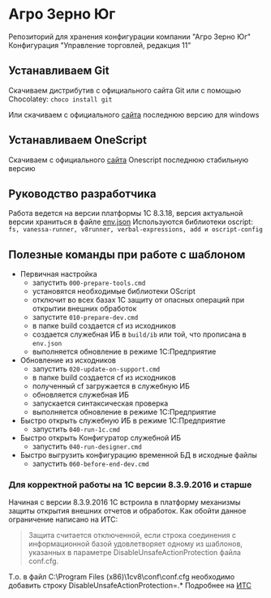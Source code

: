 # Агро Зерно Юг

Репозиторий для хранения конфигурации компании "Агро Зерно Юг"
Конфигурация "Управление торговлей, редакция 11"

## Устанавливаем Git

Скачиваем дистрибутив с официального сайта Git или с помощью Chocolatey:
```choco install git```

Или скачиваем с официального [сайта](https://git-scm.com/downloads) последнюю версию для windows

## Устанавливаем OneScript

Скачиваем с официального [сайта](https://oscript.io/) Onescript последнюю стабильную версию

## Руководство разработчика

Работа ведется на версии платформы 1С 8.3.18, версия актуальной версии храниться в файле [env.json](\env.json)
Используются библиотеки oscript:
```fs, vanessa-runner, v8runner, verbal-expressions, add и oscript-config```

## Полезные команды при работе с шаблоном

* Первичная настройка
  * запустить `000-prepare-tools.cmd`
  * установятся необходимые библиотеки OScript
  * отключит во всех базах 1С защиту от опасных операций при открытии внешних обработок
  * запустите `010-prepare-dev.cmd`
  * в папке build создается cf из исходников
  * создается служебная ИБ в `build/ib` или той, что прописана в `env.json`
  * выполняется обновление в режиме 1С:Предприятие
* Обновление из исходников
  * запустить `020-update-on-support.cmd`
  * в папке build создается cf из исходников
  * полученный cf загружается в служебную ИБ
  * обновляется служебная ИБ
  * запускается синтаксическая проверка
  * выполняется обновление в режиме 1С:Предприятие
* Быстро открыть служебную ИБ в режиме 1С:Предприятие
  * запустить `040-run-1c.cmd`
* Быстро открыть Конфигуратор служебной ИБ
  * запустить `040-run-designer.cmd`
* Быстро выгрузить конфигурацию временной БД в исходные файлы
  * запустить `060-before-end-dev.cmd`

### Для корректной работы на 1С версии 8.3.9.2016 и старше

Начиная с версии 8.3.9.2016 1С встроила в платформу механизмы защиты открытия внешних отчетов и обработок. Как обойти данное ограничение написано на ИТС:

> Защита считается отключенной, если строка соединения с информационной базой удовлетворяет одному из шаблонов, указанных в параметре DisableUnsafeActionProtection файла conf.cfg.

Т.о. в файл C:\Program Files (x86)\1cv8\conf\conf.cfg необходимо добавить строку DisableUnsafeActionProtection=.* Подробнее на [ИТС](https://its.1c.ru/db/v838doc/bookmark/adm/TI000000376)
